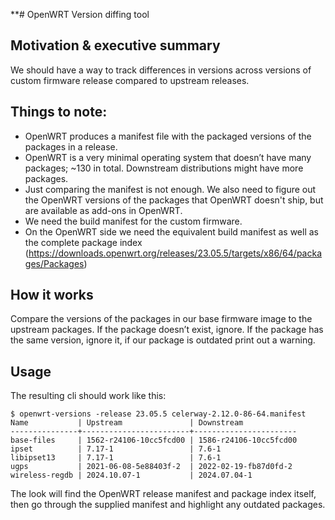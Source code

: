 **# OpenWRT Version diffing tool

## Motivation & executive summary

We should have a way to track differences in versions across versions of custom firmware release compared to upstream
releases.

## Things to note:

* OpenWRT produces a manifest file with the packaged versions of the packages in a release.
* OpenWRT is a very minimal operating system that doesn’t have many packages; ~130 in total. Downstream distributions
  might have more packages.
* Just comparing the manifest is not enough. We also need to figure out the OpenWRT versions of the packages that
  OpenWRT doesn't ship, but are available as add-ons in OpenWRT.
* We need the build manifest for the custom firmware.
* On the OpenWRT side we need the equivalent build manifest as well as the complete package
  index (https://downloads.openwrt.org/releases/23.05.5/targets/x86/64/packages/Packages)

## How it works

Compare the versions of the packages in our base firmware image to the upstream packages. If the package doesn’t exist,
ignore. If the package has the same version, ignore it, if our package is outdated print out a warning.

## Usage

The resulting cli should work like this:

```shell
$ openwrt-versions -release 23.05.5 celerway-2.12.0-86-64.manifest
Name           | Upstream               | Downstream            
---------------+------------------------+-----------------------
base-files     | 1562-r24106-10cc5fcd00 | 1586-r24106-10cc5fcd00
ipset          | 7.17-1                 | 7.6-1                 
libipset13     | 7.17-1                 | 7.6-1                 
ugps           | 2021-06-08-5e88403f-2  | 2022-02-19-fb87d0fd-2 
wireless-regdb | 2024.10.07-1           | 2024.07.04-1          
```

The look will find the OpenWRT release manifest and package index itself, then go through the supplied manifest and
highlight any outdated packages.

